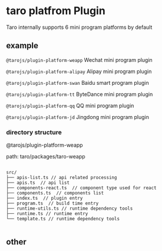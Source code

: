 # taro platfrom Plugin

Taro internally supports 6 mini program platforms by default

## example

`@tarojs/plugin-platform-weapp` Wechat mini program plugin

`@tarojs/plugin-platform-alipay` Alipay mini program plugin

`@tarojs/plugin-platform-swan` Baidu smart program plugin

`@tarojs/plugin-platform-tt` ByteDance mini program plugin

`@tarojs/plugin-platform-qq` QQ mini program plugin

`@tarojs/plugin-platform-jd` Jingdong mini program plugin

### directory structure

@tarojs/plugin-platform-weapp

path: taro/packages/taro-weapp

```shell

src/
├── apis-list.ts // api related processing
├── apis.ts  // api list
├── components-react.ts  // component type used for react
├── components.ts  // components list
├── index.ts  // plugin entry
├── program.ts  // build time entry
├── runtime-utils.ts // runtime dependency tools
├── runtime.ts // runtime entry
└── template.ts // runtime dependency tools


```

## other
